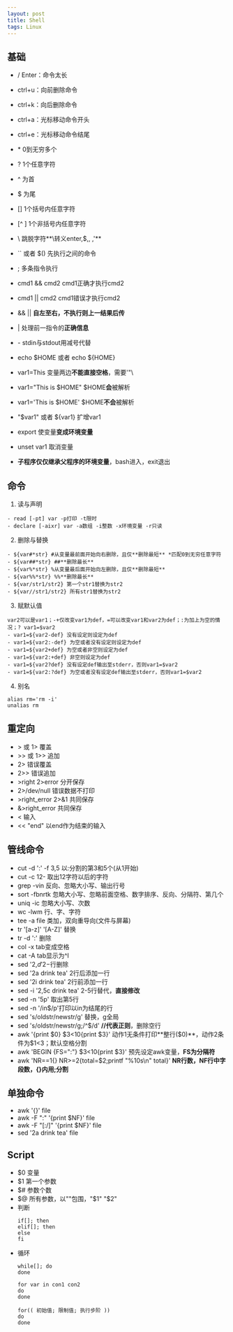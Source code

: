 ```yaml
---
layout: post
title: Shell
tags: Linux
---
```


## 基础
- / Enter：命令太长
- ctrl+u：向前删除命令
- ctrl+k：向后删除命令
- ctrl+a：光标移动命令开头
- ctrl+e：光标移动命令结尾

- \* 0到无穷多个
- ? 1个任意字符
- ^ 为首
- $ 为尾
- [] 1个括号内任意字符
- [^ ] 1个非括号内任意字符
- \ 跳脱字符**\转义enter,$,\, ,'**
- `` 或者 $() 先执行之间的命令
- ; 多条指令执行
- cmd1 && cmd2 cmd1正确才执行cmd2
- cmd1 \|\| cmd2 cmd1错误才执行cmd2
- && \|\| **自左至右，不执行则上一结果后传**
- \| 处理前一指令的**正确信息**
- \- stdin与stdout用减号代替
- echo $HOME 或者 echo ${HOME}
- var1=This 变量两边**不能直接空格**，需要'"\
- var1="This is $HOME"  $HOME**会**被解析
- var1='This is $HOME'  $HOME**不会**被解析 
- "$var1" 或者 ${var1} 扩增var1
- export 使变量**变成环境变量**
- unset var1 取消变量
- **子程序仅仅继承父程序的环境变量**，bash进入，exit退出

## 命令
1. 读与声明
```
- read [-pt] var -p打印 -t限时
- declare [-aixr] var -a数组 -i整数 -x环境变量 -r只读
```
2. 删除与替换
```
- ${var#*str} #从变量最前面开始向右删除，且仅**删除最短** *匹配0到无穷任意字符
- ${var##*str} ##**删除最长**
- ${var%*str} %从变量最后面开始向左删除，且仅**删除最短**
- ${var%%*str} %%**删除最长**
- ${var/str1/str2} 第一个str1替换为str2
- ${var//str1/str2} 所有str1替换为str2
```
3. 赋默认值
```
var2可以是var1；-+仅改变var1为def，=可以改变var1和var2为def；:为加上为空的情况；? var1=$var2
- var1=${var2-def} 没有设定则设定为def
- var1=${var2:-def} 为空或者没有设定则设定为def
- var1=${var2+def} 为空或者非空则设定为def
- var1=${var2:+def} 非空则设定为def
- var1=${var2?def} 没有设定def输出至stderr，否则var1=$var2
- var1=${var2:?def} 为空或者没有设定def输出至stderr，否则var1=$var2
```
4. 别名
```
alias rm='rm -i'
unalias rm
```

## 重定向
- \> 或 1\> 覆盖
- \>\> 或 1\>\> 追加
- 2\> 错误覆盖
- 2\>\> 错误追加
- \>right 2\>error 分开保存
- 2\>/dev/null 错误数据不打印
- \>right_error 2\>&1 共同保存
- &\>right_error 共同保存
- < 输入
- \<\< "end" 以end作为结束的输入

## 管线命令

- cut -d ':' -f 3,5 以:分割的第3和5个(从1开始)
- cut -c 12- 取出12字符以后的字符
- grep -vin 反向、忽略大小写、输出行号
- sort -fbnrtk 忽略大小写、忽略前面空格、数字排序、反向、分隔符、第几个
- uniq -ic 忽略大小写、次数
- wc -lwm 行、字、字符
- tee -a file 类加，双向重导向(文件与屏幕)
- tr '[a-z]' '[A-Z]' 替换
- tr -d ':' 删除
- col -x tab变成空格
- cat -A tab显示为^I
- sed '2,$d' 2-$行删除
- sed '2a drink tea' 2行后添加一行
- sed '2i drink tea' 2行前添加一行
- sed -i '2,5c drink tea' 2-5行替代，**直接修改**
- sed -n '5p' 取出第5行
- sed -n '/in$/p'打印以in为结尾的行
- sed 's/oldstr/newstr/g' 替换，g全局
- sed 's/oldstr/newstr/g;/^$/d' **//代表正则**，删除空行
- awk '{print $0} $3<10{print $3}' 动作1无条件打印**整行($0)**，动作2条件为$1<3；默认空格分割
- awk 'BEGIN {FS=":"} $3<10{print $3}' 预先设定awk变量，**FS为分隔符**
- awk 'NR==1{} NR>=2{total=$2;printf "%10s\n" total}' **NR行数，NF行中字段数，{}内用;分割**

## 单独命令

- awk '{}' file
- awk -F ":" '{print $NF}' file
- awk -F "[:/]" '{print $NF}' file
- sed '2a drink tea' file

## Script

- $0 变量
- $1 第一个参数
- $# 参数个数
- $@ 所有参数，以""包围，"$1" "$2"
- 判断
    ```
    if[]; then
    elif[]; then
    else
    fi
    ```
- 循环
    ```
    while[]; do
    done

    for var in con1 con2
    do
    done

    for(( 初始值; 限制值; 执行步阶 ))
    do
    done
    ```